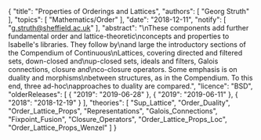 {
    "title": "Properties of Orderings and Lattices",
    "authors": [
        "Georg Struth"
    ],
    "topics": [
        "Mathematics/Order"
    ],
    "date": "2018-12-11",
    "notify": [
        "g.struth@sheffield.ac.uk"
    ],
    "abstract": "\nThese components add further fundamental order and lattice-theoretic\nconcepts and properties to Isabelle's libraries.  They follow by\nand large the introductory sections of the Compendium of Continuous\nLattices,  covering directed and filtered sets, down-closed and\nup-closed sets, ideals and filters, Galois connections, closure and\nco-closure operators. Some emphasis is on duality and morphisms\nbetween structures, as in the Compendium.  To this end, three ad-hoc\napproaches to duality are compared.",
    "licence": "BSD",
    "olderReleases": [
        {
            "2019": "2019-06-28"
        },
        {
            "2019": "2019-06-11"
        },
        {
            "2018": "2018-12-19"
        }
    ],
    "theories": [
        "Sup_Lattice",
        "Order_Duality",
        "Order_Lattice_Props",
        "Representations",
        "Galois_Connections",
        "Fixpoint_Fusion",
        "Closure_Operators",
        "Order_Lattice_Props_Loc",
        "Order_Lattice_Props_Wenzel"
    ]
}